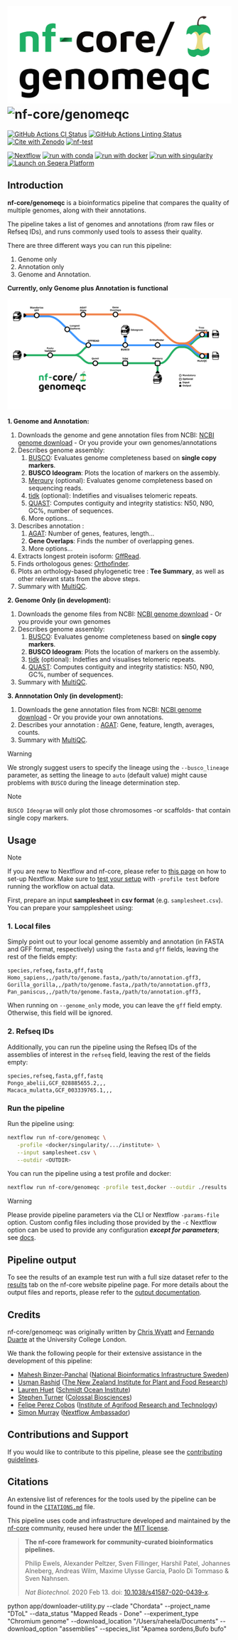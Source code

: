 # ![nf-core/genomeqc](docs/images/nf-core-genomeqc_logo_light.png#gh-light-mode-only) ![nf-core/genomeqc](docs/images/nf-core-genomeqc_logo_dark.png#gh-dark-mode-only)

[![GitHub Actions CI Status](https://github.com/ecoflow/genomeqc/actions/workflows/ci.yml/badge.svg)](https://github.com/ecoflow/genomeqc/actions/workflows/ci.yml)
[![GitHub Actions Linting Status](https://github.com/ecoflow/genomeqc/actions/workflows/linting.yml/badge.svg)](https://github.com/ecoflow/genomeqc/actions/workflows/linting.yml)[![Cite with Zenodo](http://img.shields.io/badge/DOI-10.5281/zenodo.XXXXXXX-1073c8?labelColor=000000)](https://doi.org/10.5281/zenodo.XXXXXXX)
[![nf-test](https://img.shields.io/badge/unit_tests-nf--test-337ab7.svg)](https://www.nf-test.com)

[![Nextflow](https://img.shields.io/badge/nextflow%20DSL2-%E2%89%A523.04.0-23aa62.svg)](https://www.nextflow.io/)
[![run with conda](http://img.shields.io/badge/run%20with-conda-3EB049?labelColor=000000&logo=anaconda)](https://docs.conda.io/en/latest/)
[![run with docker](https://img.shields.io/badge/run%20with-docker-0db7ed?labelColor=000000&logo=docker)](https://www.docker.com/)
[![run with singularity](https://img.shields.io/badge/run%20with-singularity-1d355c.svg?labelColor=000000)](https://sylabs.io/docs/)
[![Launch on Seqera Platform](https://img.shields.io/badge/Launch%20%F0%9F%9A%80-Seqera%20Platform-%234256e7)](https://cloud.seqera.io/launch?pipeline=https://github.com/ecoflow/genomeqc)

## Introduction

**nf-core/genomeqc** is a bioinformatics pipeline that compares the quality of multiple genomes, along with their annotations.

The pipeline takes a list of genomes and annotations (from raw files or Refseq IDs), and runs commonly used tools to assess their quality.

There are three different ways you can run this pipeline:
 1. Genome only
 2. Annotation only
 3. Genome and Annotation.

**Currently, only Genome plus Annotation is functional**

<!-- TODO nf-core:
For an example, see https://github.com/nf-core/rnaseq/blob/master/README.md#introduction
-->

<!-- TODO nf-core: Include a figure that guides the user through the major workflow steps. Many nf-core
     workflows use the "tube map" design for that. See https://nf-co.re/docs/contributing/design_guidelines#examples for examples.
-->

![pipeline_diagram](docs/images/nf-core-genomeqc_metro_map_v2.png)

**1. Genome and Annotation:**
1. Downloads the genome and gene annotation files from NCBI: [NCBI genome download](https://github.com/kblin/ncbi-genome-download) - Or you provide your own genomes/annotations
2. Describes genome assembly:
   1. [BUSCO](https://busco.ezlab.org/): Evaluates genome completeness based on **single copy markers**.
   2. **BUSCO Ideogram**: Plots the location of markers on the assembly.
   3. [Merqury](https://github.com/marbl/merqury) (optional): Evaluates genome completeness based on sequencing reads.
   4. [tidk](https://github.com/tolkit/telomeric-identifier) (optional): Indetifies and visualises telomeric repeats.
   5. [QUAST](https://github.com/ablab/quast): Computes contiguity and integrity statistics: N50, N90, GC%, number of sequences.
   6. More options...
3. Describes annotation : 
   1. [AGAT](https://agat.readthedocs.io/en/latest/): Number of genes, features, length...
   2. **Gene Overlaps**: Finds the number of overlapping genes.
   3. More options...
5. Extracts longest protein isoform: [GffRead](https://github.com/gpertea/gffread).
6. Finds orthologous genes: [Orthofinder](https://github.com/davidemms/OrthoFinder).
7. Plots an orthology-based phylogenetic tree : **Tee Summary**, as well as other relevant stats from the above steps.
8. Summary with [MultiQC](http://multiqc.info).

**2. Genome Only (in development):**
1. Downloads the genome files from NCBI: [NCBI genome download](https://github.com/kblin/ncbi-genome-download) - Or you provide your own genomes
2. Describes genome assembly:
   1. [BUSCO](https://busco.ezlab.org/): Evaluates genome completeness based on **single copy markers**.
   2. **BUSCO Ideogram**: Plots the location of markers on the assembly.
   3. [tidk](https://github.com/tolkit/telomeric-identifier) (optional): Indetfies and visualises telomeric repeats.
   3. [QUAST](https://github.com/ablab/quast): Computes contiguity and integrity statistics: N50, N90, GC%, number of sequences.
3. Summary with [MultiQC](http://multiqc.info).

**3. Annnotation Only (in development):**
1. Downloads the gene annotation files from NCBI: [NCBI genome download](https://github.com/kblin/ncbi-genome-download) - Or you provide your own annotations.
2. Describes your annotation : [AGAT](https://agat.readthedocs.io/en/latest/): Gene, feature, length, averages, counts.
3. Summary with [MultiQC](http://multiqc.info).

> [!WARNING]
> We strongly suggest users to specify the lineage using the `--busco_lineage` parameter, as setting the lineage to `auto` (default value) might cause problems with `BUSCO` during the lineage determination step.

> [!NOTE]
> `BUSCO Ideogram` will only plot those chromosomes -or scaffolds- that contain single copy markers.

## Usage

> [!NOTE]
> If you are new to Nextflow and nf-core, please refer to [this page](https://nf-co.re/docs/usage/installation) on how to set-up Nextflow. Make sure to [test your setup](https://nf-co.re/docs/usage/introduction#how-to-run-a-pipeline) with `-profile test` before running the workflow on actual data.

First, prepare an input **samplesheet** in **csv format** (e.g. `samplesheet.csv`). You can prepare your sampplesheet using:

###  1. Local files

Simply point out to your local genome assembly and annotation (in FASTA and GFF format, respectively) using the `fasta` and `gff` fields, leaving the rest of the fields empty:

```csv
species,refseq,fasta,gff,fastq
Homo_sapiens,,/path/to/genome.fasta,/path/to/annotation.gff3,
Gorilla_gorilla,,/path/to/genome.fasta,/path/to/annotation.gff3,
Pan_paniscus,,/path/to/genome.fasta,/path/to/annotation.gff3,
```

When running on ``--genome_only`` mode, you can leave the `gff` field empty. Otherwise, this field will be ignored.

### 2. Refseq IDs

Additionally, you can run the pipeline using the Refseq IDs of the assemblies of interest in the `refseq` field, leaving the rest of the fields empty:

```csv
species,refseq,fasta,gff,fastq
Pongo_abelii,GCF_028885655.2,,,
Macaca_mulatta,GCF_003339765.1,,,
```

### Run the pipeline

<!--
You can mix the two input types **(in development)**.
-->

Run the pipeline using:

```bash
nextflow run nf-core/genomeqc \
   -profile <docker/singularity/.../institute> \
   --input samplesheet.csv \
   --outdir <OUTDIR>
```

You can run the pipeline using a test profile and docker:

```bash
nextflow run nf-core/genomeqc -profile test,docker --outdir ./results
```

<!-- TODO nf-core: update the following command to include all required parameters for a minimal example -->

> [!WARNING]
> Please provide pipeline parameters via the CLI or Nextflow `-params-file` option. Custom config files including those provided by the `-c` Nextflow option can be used to provide any configuration _**except for parameters**_;
> see [docs](https://nf-co.re/usage/configuration#custom-configuration-files).

## Pipeline output

To see the results of an example test run with a full size dataset refer to the [results](https://nf-co.re/genomeqc/results) tab on the nf-core website pipeline page.
For more details about the output files and reports, please refer to the
[output documentation](https://nf-co.re/genomeqc/output).

## Credits

nf-core/genomeqc was originally written by [Chris Wyatt](https://github.com/chriswyatt1) and [Fernando Duarte](https://github.com/FernandoDuarteF) at the University College London.

We thank the following people for their extensive assistance in the development of this pipeline:

- [Mahesh Binzer-Panchal](https://github.com/mahesh-panchal) ([National Bioinformatics Infrastructure Sweden](https://nbis.se/))
- [Usman Rashid](https://github.com/GallVp) ([The New Zealand Institute for Plant and Food Research](https://www.plantandfood.com/en-nz/))
- [Lauren Huet](https://github.com/LaurenHuet) ([Schmidt Ocean Institute](https://schmidtocean.org/))
- [Stephen Turner](https://github.com/stephenturner/) ([Colossal Biosciences](https://colossal.com/))
- [Felipe Perez Cobos](https://github.com/fperezcobos) ([Institute of Agrifood Research and Technology](https://www.irta.cat/en/))
- [Simon Murray](https://github.com/SimonDMurray) ([Nextflow Ambassador](https://www.nextflow.io/our_ambassadors.html))

<!-- TODO nf-core: If applicable, make list of people who have also contributed -->

## Contributions and Support

If you would like to contribute to this pipeline, please see the [contributing guidelines](.github/CONTRIBUTING.md).

## Citations

<!-- TODO nf-core: Add citation for pipeline after first release. Uncomment lines below and update Zenodo doi and badge at the top of this file. -->
<!-- If you use ecoflow/genomeqc for your analysis, please cite it using the following doi: [10.5281/zenodo.XXXXXX](https://doi.org/10.5281/zenodo.XXXXXX) -->

<!-- TODO nf-core: Add bibliography of tools and data used in your pipeline -->

An extensive list of references for the tools used by the pipeline can be found in the [`CITATIONS.md`](CITATIONS.md) file.

This pipeline uses code and infrastructure developed and maintained by the [nf-core](https://nf-co.re) community, reused here under the [MIT license](https://github.com/nf-core/tools/blob/master/LICENSE).

> **The nf-core framework for community-curated bioinformatics pipelines.**
>
> Philip Ewels, Alexander Peltzer, Sven Fillinger, Harshil Patel, Johannes Alneberg, Andreas Wilm, Maxime Ulysse Garcia, Paolo Di Tommaso & Sven Nahnsen.
>
> _Nat Biotechnol._ 2020 Feb 13. doi: [10.1038/s41587-020-0439-x](https://dx.doi.org/10.1038/s41587-020-0439-x).


python  app/downloader-utility.py --clade "Chordata" --project_name "DToL" --data_status "Mapped Reads - Done" --experiment_type "Chromium genome"  --download_location "/Users/raheela/Documents" --download_option "assemblies" --species_list "Apamea sordens,Bufo bufo"